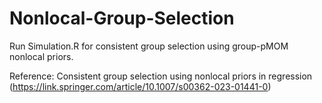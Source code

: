 # Nonlocal-Group-Selection
Run Simulation.R for consistent group selection using group-pMOM nonlocal priors.

Reference: Consistent group selection using nonlocal priors in regression (https://link.springer.com/article/10.1007/s00362-023-01441-0)
